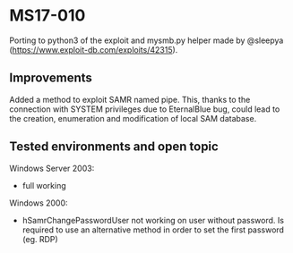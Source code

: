 # MS17-010

Porting to python3 of the exploit and mysmb.py helper made by @sleepya (https://www.exploit-db.com/exploits/42315).

## Improvements

Added a method to exploit SAMR named pipe. This, thanks to the connection with SYSTEM privileges due to EternalBlue bug, could lead to the creation, enumeration and modification of local SAM database.

## Tested environments and open topic

Windows Server 2003:
* full working

Windows 2000:
* hSamrChangePasswordUser not working on user without password. Is required to use an alternative method in order to set the first password (eg. RDP)
